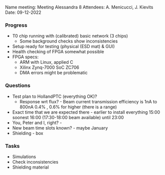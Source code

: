 Name meeting: Meeting Alessandra 8
Attendees: A. Menicucci, J. Kievits
Date: 09-12-2022 

### Progress
- T0 chip running with (calibrated) basic network (3 chips)
	- Some background checks show inconsistencies
- Setup ready for testing (physical (ESD mat) & GUI)
- Health checking of FPGA somewhat possible
- FPGA specs:
	- ARM with Linux, applied C
	- Xilinx Zynq-7000 SoC ZC706
	- DMA errors might be problematic

### Questions
- Test plan to HollandPTC (everything OK)? 
	- Response wrt flux? - Beam current transmission efficiency is 1nA to 800nA 0.4% , 0.6% for higher (there is a range)
- Exact time that we are expected there - earlier to install everything 15:00 soonest 16:00 (17:30-18:00 beam available) until 23:00 
- You, Peter and I, right? - 
- New beam time slots known? - maybe January 
- Shielding - box 

### Tasks 
- Simulations
- Check inconsistencies
- Shielding material